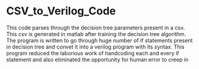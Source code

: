 # CSV_to_Verilog_Code
This code parses through the decision tree parameters present in a csv. This csv is generated in matlab after training the decision tree algorithm.
The program is written to go through huge number of if statements present in decision tree and convet it into a verilog program with its syntax.
This program reduced the laborious work of handcoding each and every if statement and also eliminated the opportunity for human error to creep in
